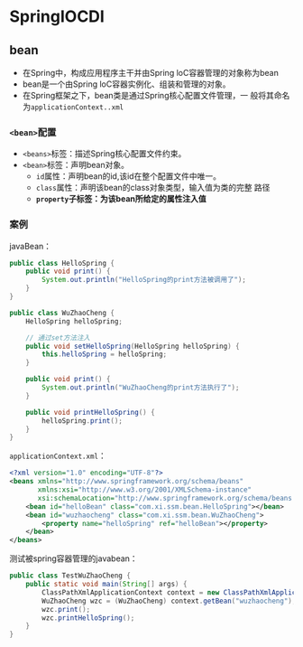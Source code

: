 # SpringIOCDI

## bean

- 在Spring中，构成应用程序主干并由Spring loC容器管理的对象称为bean
- bean是一个由Spring loC容器实例化、组装和管理的对象。
- 在Spring框架之下，bean类是通过Spring核心配置文件管理，一
  般将其命名为`applicationContext..xml`

### `<bean>`配置

- `<beans>`标签：描述Spring核心配置文件约束。
- `<bean>`标签：声明bean对象。
  - `id`属性：声明bean的id,该id在整个配置文件中唯一。
  - `class`属性：声明该bean的class对象类型，输入值为类的完整
    路径
  - **`property`子标签：为该bean所给定的属性注入值**

### 案例

javaBean：

```java
public class HelloSpring {
    public void print() {
        System.out.println("HelloSpring的print方法被调用了");
    }
}
```

```java
public class WuZhaoCheng {
    HelloSpring helloSpring;

    // 通过set方法注入
    public void setHelloSpring(HelloSpring helloSpring) {
        this.helloSpring = helloSpring;
    }

    public void print() {
        System.out.println("WuZhaoCheng的print方法执行了");
    }

    public void printHelloSpring() {
        helloSpring.print();
    }
}
```

`applicationContext.xml`：

```xml
<?xml version="1.0" encoding="UTF-8"?>
<beans xmlns="http://www.springframework.org/schema/beans"
       xmlns:xsi="http://www.w3.org/2001/XMLSchema-instance"
       xsi:schemaLocation="http://www.springframework.org/schema/beans http://www.springframework.org/schema/beans/spring-beans.xsd">
    <bean id="helloBean" class="com.xi.ssm.bean.HelloSpring"></bean>
    <bean id="wuzhaocheng" class="com.xi.ssm.bean.WuZhaoCheng">
        <property name="helloSpring" ref="helloBean"></property>
    </bean>
</beans>
```

测试被spring容器管理的javabean：

```java
public class TestWuZhaoCheng {
    public static void main(String[] args) {
        ClassPathXmlApplicationContext context = new ClassPathXmlApplicationContext("applicationContext.xml");
        WuZhaoCheng wzc = (WuZhaoCheng) context.getBean("wuzhaocheng");
        wzc.print();
        wzc.printHelloSpring();
    }
}
```

